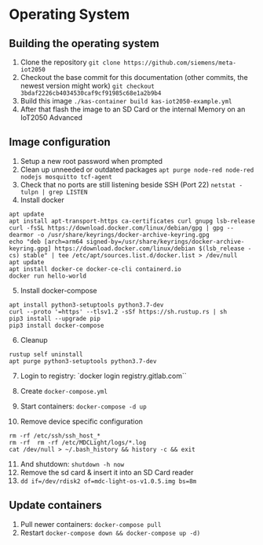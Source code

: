 # Operating System

## Building the operating system

1. Clone the repository `git clone https://github.com/siemens/meta-iot2050`
2. Checkout the base commit for this documentation (other commits, the newest version might work) `git checkout 3bdaf2226cb4034530caf9cf91985c68e1a2b9b4`
3. Build this image `./kas-container build kas-iot2050-example.yml`
4. After that flash the image to an SD Card or the internal Memory on an IoT2050 Advanced

## Image configuration

1. Setup a new root password when prompted
2. Clean up unneeded or outdated packages `apt purge node-red node-red nodejs mosquitto tcf-agent`
3. Check that no ports are still listening beside SSH (Port 22) `netstat -tulpn | grep LISTEN`
4. Install docker

```
apt update
apt install apt-transport-https ca-certificates curl gnupg lsb-release
curl -fsSL https://download.docker.com/linux/debian/gpg | gpg --dearmor -o /usr/share/keyrings/docker-archive-keyring.gpg
echo "deb [arch=arm64 signed-by=/usr/share/keyrings/docker-archive-keyring.gpg] https://download.docker.com/linux/debian $(lsb_release -cs) stable" | tee /etc/apt/sources.list.d/docker.list > /dev/null
apt update
apt install docker-ce docker-ce-cli containerd.io
docker run hello-world
```

5. Install docker-compose

```
apt install python3-setuptools python3.7-dev
curl --proto '=https' --tlsv1.2 -sSf https://sh.rustup.rs | sh
pip3 install --upgrade pip
pip3 install docker-compose
```

6. Cleanup

```
rustup self uninstall
apt purge python3-setuptools python3.7-dev
```

7. Login to registry: `docker login registry.gitlab.com``
8. Create `docker-compose.yml`
9. Start containers: `docker-compose -d up`

10. Remove device specific configuration 
```
rm -rf /etc/ssh/ssh_host_*
rm -rf  rm -rf /etc/MDCLight/logs/*.log
cat /dev/null > ~/.bash_history && history -c && exit
```
11. And shutdown: `shutdown -h now`
12. Remove the sd card & insert it into an SD Card reader
13. `dd if=/dev/rdisk2 of=mdc-light-os-v1.0.5.img bs=8m`

## Update containers

1. Pull newer containers: `docker-compose pull`
2. Restart `docker-compose down && docker-compose up -d)`